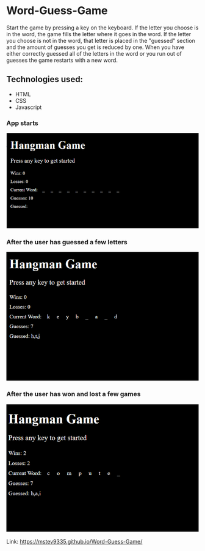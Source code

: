 # Word-Guess-Game

Start the game by pressing a key on the keyboard.  If the letter you choose is in the word, the game fills 
the letter where it goes in the word.  If the letter you choose is not in the word, that letter is placed in
the "guessed" section and the amount of guesses you get is reduced by one.  When you have either correctly guessed all of
the letters in the word or you run out of guesses the game restarts with a new word.

## Technologies used:
* HTML
* CSS
* Javascript

### App starts
![start](/assets/images/hang1.png)

### After the user has guessed a few letters
![guess](/assets/images/hang2.png)

### After the user has won and lost a few games
![games](/assets/images/hang3.png)

Link: https://mstev9335.github.io/Word-Guess-Game/